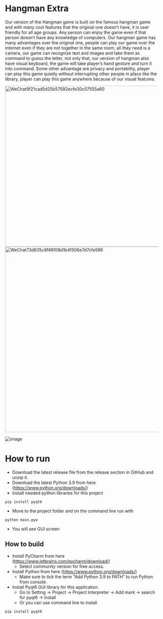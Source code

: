 # Hangman Extra
Our version of the Hangman game is built on the famous hangman game and with many cool features that the original one doesn’t have, it is user friendly for all age groups. Any person can enjoy the game even if that person doesn’t have any knowledge of computers. Our hangman game has many advantages over the original one, people can play our game over the internet even if they are not together in the same room, all they need is a camera, our game can recognize text and images and take them as command to guess the letter, not only that, our version of hangman also have visual keyboard, the game will take player’s hand gesture and turn it into command. Some other advantage are privacy and portability, player can play this game quietly without interrupting other people in place like the library, player can play this game anywhere because of our visual features.

<img width="528" alt="WeChat9f21cad5d25b57592ecfe30c07555a60" src="https://user-images.githubusercontent.com/112578002/198108865-287fcf74-ef5d-4874-bbaa-cc95b4c6ea9f.png">
<img width="609" alt="WeChat73d635c8f48f08d1b4f506e7d7cfe586" src="https://user-images.githubusercontent.com/112578002/198108969-7fbb0767-9983-488f-bf0b-67fcb3c466c1.png">

![image](https://user-images.githubusercontent.com/71058334/197948673-fb25bd03-1a80-47d8-9071-e70fc4568cf9.png)

# How to run 
- Download the latest release file from the release section in GitHub and unzip it.
- Download the latest Python 3.9 from here (https://www.python.org/downloads/)
- Install needed python libraries for this project

```
pip install pyqt6
```
- Move to the project folder and on the command line run with
```
python main.pyw
```
- You will see GUI screen


## How to build
- Install PyCharm from here (https://www.jetbrains.com/pycharm/download/)
  - Select community version for free access.
- Install Python from here (https://www.python.org/downloads/)
  - Make sure to tick the term "Add Python 3.9 to PATH" to run Python from console.
- Install Pyqt6 GUI library for this application.
  - Go to Setting -> Project -> Project Interpreter -> Add mark -> search for pyqt6 -> Install
  - Or you can use command line to install
```
pip install pyqt6
```
